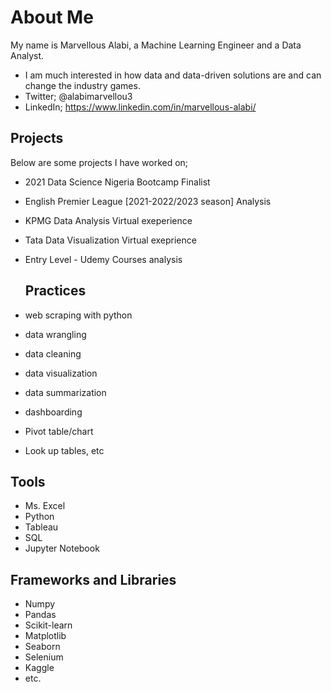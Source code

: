 # About Me

My name is Marvellous Alabi, a Machine Learning Engineer and a Data Analyst.
- I am much interested in how data and data-driven solutions are and can change the industry games.
- Twitter; @alabimarvellou3
- LinkedIn; https://www.linkedin.com/in/marvellous-alabi/

## Projects
Below are some projects I have worked on;
- 2021 Data Science Nigeria Bootcamp Finalist
- English Premier League [2021-2022/2023 season] Analysis
- KPMG Data Analysis Virtual exeperience
- Tata Data Visualization Virtual exeprience
- Entry Level - Udemy Courses analysis


  ## Practices
- web scraping with python
- data wrangling
- data cleaning
- data visualization
- data summarization
- dashboarding
- Pivot table/chart
- Look up tables, etc

## Tools
- Ms. Excel
- Python
- Tableau
- SQL
- Jupyter Notebook

## Frameworks and Libraries
- Numpy
- Pandas
- Scikit-learn
- Matplotlib
- Seaborn
- Selenium
- Kaggle
- etc.
